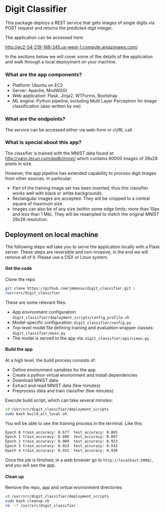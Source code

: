 # Digit Classifier

This package deploys a REST service that gets images of single digits via POST request and returns the predicted digit integer.

The application can be accessed here:

http://ec2-54-219-168-245.us-west-1.compute.amazonaws.com/

In the sections below we will cover some of the details of the application and walk through a local deployment on your machine.


### What are the app components?
* Platform: Ubuntu on EC2
* Server: Apache, ModWSGI
* Web application: Flask, Jinja2, WTForms, Bootstrap
* ML engine: Python pipeline, including Multi Layer Perceptron for image classification (also written by me)  

### What are the endpoints?
The service can be accessed either via web-form or cURL call.

### What is special about this app?

The classifier is trained with the MNIST data found at:
http://yann.lecun.com/exdb/mnist/
which contains 60000 images of 28x28 pixels in size.

However, the app pipeline has extended capability to process digit images from other sources. In particular:
* Part of the training image set has been inverted, thus this classifier works well with black or white backgrounds.
* Rectangular images are accepted. They will be cropped to a central square of maximum size.
* Images can also be of any size (within some edge limits; more than 10px and less than 1 Mb). They will be resampled to match the original MNIST 28x28 resolution.

## Deployment on local machine

The following steps will take you to serve the application locally with a Flask server. These steps are reversible and non-invasive, in the end we will remove all of it.
Please use a OSX or Linux system.

#### Get the code
Clone the repo
```bash
git clone https://github.com/jmmanso/digit_classifier.git \
/usr/src/digit_classifier
```

These are some relevant files:
* App environment configuration: `digit_classifier/deployment_scripts/config_profile.sh`
* Model-specific configuration: `digit_classifier/config.py`
* Top-level model file defining training and evaluation wrapper classes: `digit_classifier/main.py`
* The model is served to the app via: `digit_classifier/api/views.py`

#### Build the app

At a high level, the build process consists of:
* Define environment variables for the app
* Create a python virtual environment and install dependencies
* Download MNIST data
* Extract and read MNIST data (few minutes)
* Preprocess data and train classifier (few minutes)

Execute build script, which can take several minutes:

```bash
cd /usr/src/digit_classifier/deployment_scripts
sudo bash build_all_local.sh
```

You will be able to see the training process in the terminal. Like this:
```bash
Epoch 0 train_accuracy: 0.677  test_accuracy: 0.865
Epoch 1 train_accuracy: 0.888  test_accuracy: 0.897
Epoch 2 train_accuracy: 0.909  test_accuracy: 0.923
Epoch 3 train_accuracy: 0.923  test_accuracy: 0.932
Epoch 4 train_accuracy: 0.931  test_accuracy: 0.936
```

Once the job is finished, in a web browser go to `http://localhost:5000/`, and you will see the app.

#### Clean up

Remove the repo, app and virtual environment directories
```bash
cd /usr/src/digit_classifier/deployment_scripts
sudo bash cleanup.sh
rm -rf /usr/src/digit_classifier
```
